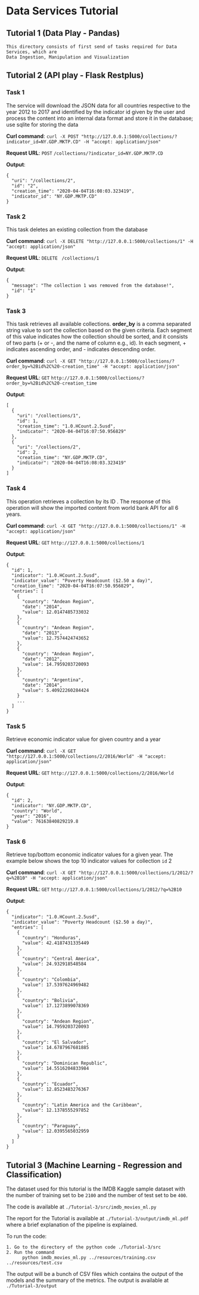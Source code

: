 # Data Services Tutorial

## Tutorial 1 (Data Play - Pandas)

    This directory consists of first send of tasks required for Data Services, which are 
    Data Ingestion, Manipulation and Visualization

## Tutorial 2 (API play - Flask Restplus)
    
### Task 1

The service will download the JSON data for all countries respective to the year 2012 to 2017 and identified by the indicator id given by the user and process the content into an internal data format and store it in the database; use sqlite for storing the data

**Curl command**: `curl -X POST "http://127.0.0.1:5000/collections/?indicator_id=NY.GDP.MKTP.CD" -H "accept: application/json"`    

**Request URL**: `POST` `/collections/?indicator_id=NY.GDP.MKTP.CD`

**Output**: 
    
```
{
  "uri": "/collections/2",
  "id": "2",
  "creation_time": "2020-04-04T16:08:03.323419",
  "indicator_id": "NY.GDP.MKTP.CD"
}
```

### Task 2

This task deletes an existing collection from the database

**Curl command**: `curl -X DELETE "http://127.0.0.1:5000/collections/1" -H "accept: application/json"`    

**Request URL**: `DELETE ` `/collections/1`

**Output**: 
    
```
{
  "message": "The collection 1 was removed from the database!",
  "id": "1"
}
```

### Task 3

This task retrieves all available collections. **order_by** is a comma separated string value to sort the collection based on the given criteria. Each segment of this value indicates how the collection should be sorted, and it consists of two parts (+ or -, and the name of column e.g., id). In each segment, + indicates ascending order, and - indicates descending order.

**Curl command**: `curl -X GET "http://127.0.0.1:5000/collections/?order_by=%2Bid%2C%20-creation_time" -H "accept: application/json"`    

**Request URL**: `GET` `http://127.0.0.1:5000/collections/?order_by=%2Bid%2C%20-creation_time`

**Output**: 
    
```
[
  {
    "uri": "/collections/1",
    "id": 1,
    "creation_time": "1.0.HCount.2.5usd",
    "indicator": "2020-04-04T16:07:50.956829"
  },
  {
    "uri": "/collections/2",
    "id": 2,
    "creation_time": "NY.GDP.MKTP.CD",
    "indicator": "2020-04-04T16:08:03.323419"
  }
]
```


### Task 4

This operation retrieves a collection by its ID . The response of this operation will show the imported content from world bank API for all 6 years.

**Curl command**: `curl -X GET "http://127.0.0.1:5000/collections/1" -H "accept: application/json"`    

**Request URL**: `GET` `http://127.0.0.1:5000/collections/1`

**Output**: 
    
```
{
  "id": 1,
  "indicator": "1.0.HCount.2.5usd",
  "indicator_value": "Poverty Headcount ($2.50 a day)",
  "creation_time": "2020-04-04T16:07:50.956829",
  "entries": [
    {
      "country": "Andean Region",
      "date": "2014",
      "value": 12.0147485733032
    },
    {
      "country": "Andean Region",
      "date": "2013",
      "value": 12.7574424743652
    },
    {
      "country": "Andean Region",
      "date": "2012",
      "value": 14.7959203720093
    },
    {
      "country": "Argentina",
      "date": "2014",
      "value": 5.40922260284424
    }
    ...
  ]
}
```

### Task 5

Retrieve economic indicator value for given country and a year

**Curl command**: `curl -X GET "http://127.0.0.1:5000/collections/2/2016/World" -H "accept: application/json"`    

**Request URL**: `GET` `http://127.0.0.1:5000/collections/2/2016/World`

**Output**: 
    
```
{
  "id": 2,
  "indicator": "NY.GDP.MKTP.CD",
  "country": "World",
  "year": "2016",
  "value": 76163840829219.8
}
```

### Task 6

Retrieve top/bottom economic indicator values for a given year. The example below shows the top 10 indicator values for collection `id` 2

**Curl command**: `curl -X GET "http://127.0.0.1:5000/collections/1/2012/?q=%2B10" -H "accept: application/json"`    

**Request URL**: `GET` `http://127.0.0.1:5000/collections/1/2012/?q=%2B10`

**Output**: 
    
```
{
  "indicator": "1.0.HCount.2.5usd",
  "indicator_value": "Poverty Headcount ($2.50 a day)",
  "entries": [
    {
      "country": "Honduras",
      "value": 42.4187431335449
    },
    {
      "country": "Central America",
      "value": 24.932918548584
    },
    {
      "country": "Colombia",
      "value": 17.5397624969482
    },
    {
      "country": "Bolivia",
      "value": 17.1273899078369
    },
    {
      "country": "Andean Region",
      "value": 14.7959203720093
    },
    {
      "country": "El Salvador",
      "value": 14.6787967681885
    },
    {
      "country": "Dominican Republic",
      "value": 14.5516204833984
    },
    {
      "country": "Ecuador",
      "value": 12.8523483276367
    },
    {
      "country": "Latin America and the Caribbean",
      "value": 12.1378555297852
    },
    {
      "country": "Paraguay",
      "value": 12.0395565032959
    }
  ]
}
```

## Tutorial 3 (Machine Learning - Regression and Classification)

The dataset used for this tutorial is the IMDB Kaggle sample dataset with the number of training set to be `2100` and the number of test set to be `400`.

The code is available at `./Tutorial-3/src/imdb_movies_ml.py`

The report for the Tutorial is available at `./Tutorial-3/output/imdb_ml.pdf` where a brief explanation of the pipeline is explained.

To run the code:

    1. Go to the directory of the python code ./Tutorial-3/src
    2. Run the command 
          python imdb_movies_ml.py ../resources/training.csv ../resources/test.csv

The output will be a bunch of CSV files which contains the output of the models and the summary of the metrics. The output is available at `./Tutorial-3/output`